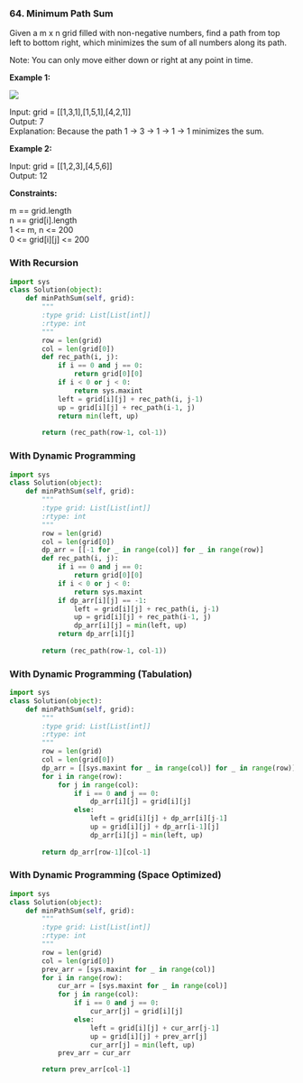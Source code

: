 ### 64. Minimum Path Sum

Given a m x n grid filled with non-negative numbers, find a path from top left to bottom right, which minimizes the sum of all numbers along its path.

Note: You can only move either down or right at any point in time.


**Example 1:**

<img src="https://assets.leetcode.com/uploads/2020/11/05/minpath.jpg">

Input: grid = [[1,3,1],[1,5,1],[4,2,1]]  
Output: 7  
Explanation: Because the path 1 → 3 → 1 → 1 → 1 minimizes the sum.

**Example 2:**

Input: grid = [[1,2,3],[4,5,6]]  
Output: 12

**Constraints:**

m == grid.length  
n == grid[i].length  
1 <= m, n <= 200  
0 <= grid[i][j] <= 200

### With Recursion

```python
import sys
class Solution(object):
    def minPathSum(self, grid):
        """
        :type grid: List[List[int]]
        :rtype: int
        """
        row = len(grid)
        col = len(grid[0])
        def rec_path(i, j):
            if i == 0 and j == 0:
                return grid[0][0]
            if i < 0 or j < 0:
                return sys.maxint
            left = grid[i][j] + rec_path(i, j-1)
            up = grid[i][j] + rec_path(i-1, j)
            return min(left, up)
        
        return (rec_path(row-1, col-1))
```

### With Dynamic Programming

```python
import sys
class Solution(object):
    def minPathSum(self, grid):
        """
        :type grid: List[List[int]]
        :rtype: int
        """
        row = len(grid)
        col = len(grid[0])
        dp_arr = [[-1 for _ in range(col)] for _ in range(row)]
        def rec_path(i, j):
            if i == 0 and j == 0:
                return grid[0][0]
            if i < 0 or j < 0:
                return sys.maxint
            if dp_arr[i][j] == -1:
                left = grid[i][j] + rec_path(i, j-1)
                up = grid[i][j] + rec_path(i-1, j)
                dp_arr[i][j] = min(left, up)
            return dp_arr[i][j]
        
        return (rec_path(row-1, col-1))
```

### With Dynamic Programming (Tabulation)

```python
import sys
class Solution(object):
    def minPathSum(self, grid):
        """
        :type grid: List[List[int]]
        :rtype: int
        """
        row = len(grid)
        col = len(grid[0])
        dp_arr = [[sys.maxint for _ in range(col)] for _ in range(row)]
        for i in range(row):
            for j in range(col):
                if i == 0 and j == 0:
                    dp_arr[i][j] = grid[i][j]
                else:
                    left = grid[i][j] + dp_arr[i][j-1]
                    up = grid[i][j] + dp_arr[i-1][j]
                    dp_arr[i][j] = min(left, up)
        
        return dp_arr[row-1][col-1]
```

### With Dynamic Programming (Space Optimized)

```python
import sys
class Solution(object):
    def minPathSum(self, grid):
        """
        :type grid: List[List[int]]
        :rtype: int
        """
        row = len(grid)
        col = len(grid[0])
        prev_arr = [sys.maxint for _ in range(col)]
        for i in range(row):
            cur_arr = [sys.maxint for _ in range(col)]
            for j in range(col):
                if i == 0 and j == 0:
                    cur_arr[j] = grid[i][j]
                else:
                    left = grid[i][j] + cur_arr[j-1]
                    up = grid[i][j] + prev_arr[j]
                    cur_arr[j] = min(left, up)
            prev_arr = cur_arr

        return prev_arr[col-1]
```